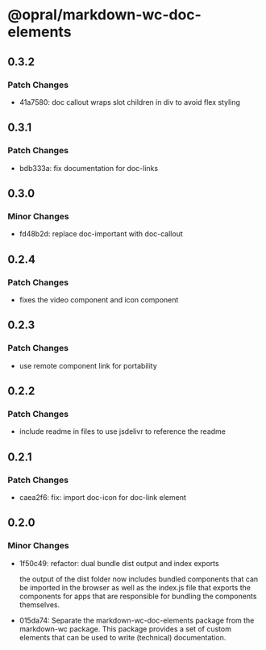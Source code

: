 # @opral/markdown-wc-doc-elements

## 0.3.2

### Patch Changes

- 41a7580: doc callout wraps slot children in div to avoid flex styling

## 0.3.1

### Patch Changes

- bdb333a: fix documentation for doc-links

## 0.3.0

### Minor Changes

- fd48b2d: replace doc-important with doc-callout

## 0.2.4

### Patch Changes

- fixes the video component and icon component

## 0.2.3

### Patch Changes

- use remote component link for portability

## 0.2.2

### Patch Changes

- include readme in files to use jsdelivr to reference the readme

## 0.2.1

### Patch Changes

- caea2f6: fix: import doc-icon for doc-link element

## 0.2.0

### Minor Changes

- 1f50c49: refactor: dual bundle dist output and index exports

  the output of the dist folder now includes bundled components that can be imported in the browser as well as the index.js file that exports the components for apps that are responsible for bundling the components themselves.

- 015da74: Separate the markdown-wc-doc-elements package from the markdown-wc package. This package provides a set of custom elements that can be used to write (technical) documentation.
